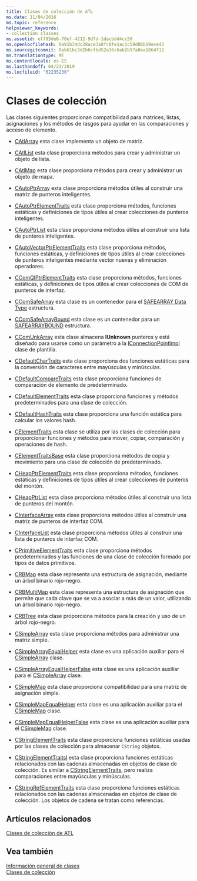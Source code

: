```yaml
---
title: Clases de colección de ATL
ms.date: 11/04/2016
ms.topic: reference
helpviewer_keywords:
- collection classes
ms.assetid: eff95de6-78ef-4212-9d7d-1dacbdd4cc58
ms.openlocfilehash: 0a91b34dc28ace3a8fc0fe1ac1c59d86b19ece43
ms.sourcegitcommit: 0ab61bc3d2b6cfbd52a16c6ab2b97a8ea1864f12
ms.translationtype: MT
ms.contentlocale: es-ES
ms.lasthandoff: 04/23/2019
ms.locfileid: "62235230"
---
```

# <a name="collection-classes"></a>Clases de colección

Las clases siguientes proporcionan compatibilidad para matrices, listas, asignaciones y los métodos de rasgos para ayudar en las comparaciones y acceso de elemento.

- [CAtlArray](../atl/reference/catlarray-class.md) esta clase implementa un objeto de matriz.

- [CAtlList](../atl/reference/catllist-class.md) esta clase proporciona métodos para crear y administrar un objeto de lista.

- [CAtlMap](../atl/reference/catlmap-class.md) esta clase proporciona métodos para crear y administrar un objeto de mapa.

- [CAutoPtrArray](../atl/reference/cautoptrarray-class.md) esta clase proporciona métodos útiles al construir una matriz de punteros inteligentes.

- [CAutoPtrElementTraits](../atl/reference/cautoptrelementtraits-class.md) esta clase proporciona métodos, funciones estáticas y definiciones de tipos útiles al crear colecciones de punteros inteligentes.

- [CAutoPtrList](../atl/reference/cautoptrlist-class.md) esta clase proporciona métodos útiles al construir una lista de punteros inteligentes.

- [CAutoVectorPtrElementTraits](../atl/reference/cautovectorptrelementtraits-class.md) esta clase proporciona métodos, funciones estáticas, y definiciones de tipos útiles al crear colecciones de punteros inteligentes mediante vector nuevas y eliminación operadores.

- [CComQIPtrElementTraits](../atl/reference/ccomqiptrelementtraits-class.md) esta clase proporciona métodos, funciones estáticas, y definiciones de tipos útiles al crear colecciones de COM de punteros de interfaz.

- [CComSafeArray](../atl/reference/ccomsafearray-class.md) esta clase es un contenedor para el [SAFEARRAY Data Type](/windows/desktop/api/oaidl/ns-oaidl-tagsafearray) estructura.

- [CComSafeArrayBound](../atl/reference/ccomsafearraybound-class.md) esta clase es un contenedor para un [SAFEARRAYBOUND](/windows/desktop/api/oaidl/ns-oaidl-tagsafearraybound) estructura.

- [CComUnkArray](../atl/reference/ccomunkarray-class.md) esta clase almacena **IUnknown** punteros y está diseñado para usarse como un parámetro a la [IConnectionPointImpl](../atl/reference/iconnectionpointimpl-class.md) clase de plantilla.

- [CDefaultCharTraits](../atl/reference/cdefaultchartraits-class.md) esta clase proporciona dos funciones estáticas para la conversión de caracteres entre mayúsculas y minúsculas.

- [CDefaultCompareTraits](../atl/reference/cdefaultcomparetraits-class.md) esta clase proporciona funciones de comparación de elemento de predeterminado.

- [CDefaultElementTraits](../atl/reference/cdefaultelementtraits-class.md) esta clase proporciona funciones y métodos predeterminados para una clase de colección.

- [CDefaultHashTraits](../atl/reference/cdefaulthashtraits-class.md) esta clase proporciona una función estática para calcular los valores hash.

- [CElementTraits](../atl/reference/celementtraits-class.md) esta clase se utiliza por las clases de colección para proporcionar funciones y métodos para mover, copiar, comparación y operaciones de hash.

- [CElementTraitsBase](../atl/reference/celementtraitsbase-class.md) esta clase proporciona métodos de copia y movimiento para una clase de colección de predeterminado.

- [CHeapPtrElementTraits](../atl/reference/cheapptrelementtraits-class.md) esta clase proporciona métodos, funciones estáticas y definiciones de tipos útiles al crear colecciones de punteros del montón.

- [CHeapPtrList](../atl/reference/cheapptrlist-class.md) esta clase proporciona métodos útiles al construir una lista de punteros del montón.

- [CInterfaceArray](../atl/reference/cinterfacearray-class.md) esta clase proporciona métodos útiles al construir una matriz de punteros de interfaz COM.

- [CInterfaceList](../atl/reference/cinterfacelist-class.md) esta clase proporciona métodos útiles al construir una lista de punteros de interfaz COM.

- [CPrimitiveElementTraits](../atl/reference/cprimitiveelementtraits-class.md) esta clase proporciona métodos predeterminados y las funciones de una clase de colección formado por tipos de datos primitivos.

- [CRBMap](../atl/reference/crbmap-class.md) esta clase representa una estructura de asignación, mediante un árbol binario rojo-negro.

- [CRBMultiMap](../atl/reference/crbmultimap-class.md) esta clase representa una estructura de asignación que permite que cada clave que se va a asociar a más de un valor, utilizando un árbol binario rojo-negro.

- [CRBTree](../atl/reference/crbtree-class.md) esta clase proporciona métodos para la creación y uso de un árbol rojo-negro.

- [CSimpleArray](../atl/reference/csimplearray-class.md) esta clase proporciona métodos para administrar una matriz simple.

- [CSimpleArrayEqualHelper](../atl/reference/csimplearrayequalhelper-class.md) esta clase es una aplicación auxiliar para el [CSimpleArray](../atl/reference/csimplearray-class.md) clase.

- [CSimpleArrayEqualHelperFalse](../atl/reference/csimplearrayequalhelperfalse-class.md) esta clase es una aplicación auxiliar para el [CSimpleArray](../atl/reference/csimplearray-class.md) clase.

- [CSimpleMap](../atl/reference/csimplemap-class.md) esta clase proporciona compatibilidad para una matriz de asignación simple.

- [CSimpleMapEqualHelper](../atl/reference/csimplemapequalhelper-class.md) esta clase es una aplicación auxiliar para el [CSimpleMap](../atl/reference/csimplemap-class.md) clase.

- [CSimpleMapEqualHelperFalse](../atl/reference/csimplemapequalhelperfalse-class.md) esta clase es una aplicación auxiliar para el [CSimpleMap](../atl/reference/csimplemap-class.md) clase.

- [CStringElementTraits](../atl/reference/cstringelementtraits-class.md) esta clase proporciona funciones estáticas usadas por las clases de colección para almacenar `CString` objetos.

- [CStringElementTraitsI](../atl/reference/cstringelementtraitsi-class.md) esta clase proporciona funciones estáticas relacionados con las cadenas almacenadas en objetos de clase de colección. Es similar a [CStringElementTraits](../atl/reference/cstringelementtraits-class.md), pero realiza comparaciones entre mayúsculas y minúsculas.

- [CStringRefElementTraits](../atl/reference/cstringrefelementtraits-class.md) esta clase proporciona funciones estáticas relacionados con las cadenas almacenadas en objetos de clase de colección. Los objetos de cadena se tratan como referencias.

## <a name="related-articles"></a>Artículos relacionados

[Clases de colección de ATL](../atl/atl-collection-classes.md)

## <a name="see-also"></a>Vea también

[Información general de clases](../atl/atl-class-overview.md)<br/>
[Clases de colección](../atl/atl-collection-classes.md)
